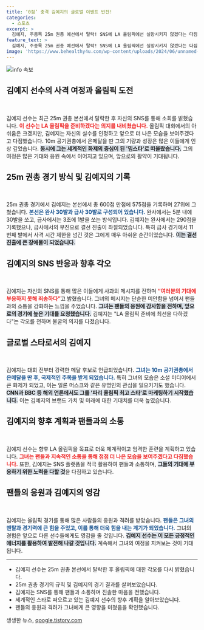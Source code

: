 ```yaml
---
title: ‘0점’ 충격 김예지의 글로벌 이벤트 반전!
categories:
  - 스포츠
excerpt: >
  김예지, 주종목 25m 권총 예선에서 탈락! SNS에 LA 올림픽에선 실망시키지 않겠다는 다짐으로 팬들에게 희망을 전했다. 생애 첫 올림픽에서 은메달을 기록하며 떠오른 밈스타의 강한 의지가 주목받고 있다.
feature_text: >
  김예지, 주종목 25m 권총 예선에서 탈락! SNS에 LA 올림픽에선 실망시키지 않겠다는 다짐으로 팬들에게 희망을 전했다. 생애 첫 올림픽에서 은메달을 기록하며 떠오른 밈스타의 강한 의지가 주목받고 있다.
image: 'https://www.behealthy4u.com/wp-content/uploads/2024/06/unnamed-file.png'
---
```


<p><img src="https://www.behealthy4u.com/wp-content/uploads/2024/06/unnamed-file.png" alt="info 속보" /></p>

<h2 data-ke-size="size26">김예지 선수의 사격 여정과 올림픽 도전</h2>

<p data-ke-size="size16">&nbsp;</p>

<p>김예지 선수는 최근 25m 권총 본선에서 탈락한 후 자신의 SNS를 통해 소회를 밝혔습니다. <b><span style="color: #ee2323;">이 선수는 LA 올림픽을 준비하겠다는 의지를 내비쳤습니다.</span></b> 올림픽 대회에서의 아쉬움은 크겠지만, 김예지는 자신의 실수를 인정하고 앞으로 더 나은 모습을 보여주겠다고 다짐했습니다. 10m 공기권총에서 은메달을 딴 그의 기량과 성장은 많은 이들에게 인상 깊었습니다. <b><span style="background-color: #21538527;">동시에 그는 세계적인 화제의 중심이 된 '밈스타'로 떠올랐습니다.</span></b> 그의 여정은 많은 기대와 응원 속에서 이어지고 있으며, 앞으로의 활약이 기대됩니다.</p>

<h2 data-ke-size="size26">25m 권총 경기 방식 및 김예지의 기록</h2>

<p data-ke-size="size16">&nbsp;</p>

<p>25m 권총 경기에서 김예지는 본선에서 총 600점 만점에 575점을 기록하며 27위에 그쳤습니다. <b><span style="color: #1a5490;">본선은 완사 30발과 급사 30발로 구성되어 있습니다.</span></b> 완사에서는 5분 내에 30발을 쏘고, 급사에서는 3초에 1발을 쏘는 방식입니다. 김예지는 완사에서는 290점을 기록했으나, 급사에서의 부진으로 결선 진출이 좌절되었습니다. 특히 급사 경기에서 11번째 발에서 사격 시간 제한을 넘긴 것은 그에게 매우 아쉬운 순간이었습니다. <b><span style="background-color: #21538527;">이는 결선 진출에 큰 장애물이 되었습니다.</span></b> </p>

<h2 data-ke-size="size26">김예지의 SNS 반응과 향후 각오</h2>

<p data-ke-size="size16">&nbsp;</p>

<p>김예지는 자신의 SNS를 통해 많은 이들에게 사과의 메시지를 전하며 <b><span style="color: #ee2323;">“여러분의 기대에 부응하지 못해 죄송하다”</span></b>고 밝혔습니다. 그녀의 메시지는 단순한 미안함을 넘어서 팬들과의 소통을 강화하는 느낌을 주었습니다. <b><span style="background-color: #21538527;">그녀는 팬들의 응원에 감사함을 전하며, 앞으로의 경기에 높은 기대를 요청했습니다.</span></b> 김예지는 "LA 올림픽 준비에 최선을 다하겠다"는 각오를 전하며 불굴의 의지를 다졌습니다.</p>

<h2 data-ke-size="size26">글로벌 스타로서의 김예지</h2>

<p data-ke-size="size16">&nbsp;</p>

<p>김예지는 대회 전부터 강력한 메달 후보로 언급되었습니다. <b><span style="color: #1a5490;">그녀는 10m 공기권총에서 은메달을 딴 후, 국제적인 주목을 받게 되었습니다.</span></b> 특히 그녀의 모습은 소셜 미디어에서 큰 화제가 되었고, 이는 일론 머스크와 같은 유명인의 관심을 일으키기도 했습니다. <b><span style="background-color: #21538527;">CNN과 BBC 등 해외 언론에서도 그를 '파리 올림픽 최고 스타'로 마케팅하기 시작했습니다.</span></b> 이는 김예지의 브랜드 가치 및 미래에 대한 기대치를 더욱 높였습니다.</p>

<h2 data-ke-size="size26">김예지의 향후 계획과 팬들과의 소통</h2>

<p data-ke-size="size16">&nbsp;</p>

<p>김예지 선수는 향후 LA 올림픽을 목표로 더욱 체계적이고 엄격한 훈련을 계획하고 있습니다. <b><span style="color: #ee2323;">그녀는 팬들과 지속적인 소통을 통해 점점 더 나은 모습을 보여주겠다고 다짐했습니다.</span></b> 또한, 김예지는 SNS 플랫폼을 적극 활용하여 팬들과 소통하며, <b><span style="background-color: #21538527;">그들의 기대에 부응하기 위한 노력을 다할 것</span></b>을 다짐하고 있습니다. </p>

<h2 data-ke-size="size26">팬들의 응원과 김예지의 영감</h2>

<p data-ke-size="size16">&nbsp;</p>

<p>김예지는 올림픽 경기를 통해 많은 사람들의 응원과 격려를 받았습니다. <b><span style="color: #1a5490;">팬들은 그녀의 멘탈과 경기력에 큰 힘을 주었고, 이를 통해 더욱 힘을 내는 계기가 되었습니다.</span></b> 그녀의 경험은 앞으로 다른 선수들에게도 영감을 줄 것입니다. <b><span style="background-color: #21538527;">김예지 선수는 이 모든 긍정적인 에너지를 활용하여 발전해 나갈 것입니다.</span></b> 계속해서 그녀의 여정을 지켜보는 것이 기대됩니다.</p>

<hr>

<ul>
  <li>김예지 선수는 25m 권총 본선에서 탈락한 후 올림픽에 대한 각오를 다시 밝혔습니다.</li>
  <li>25m 권총 경기의 규칙 및 김예지의 경기 결과를 살펴보았습니다.</li>
  <li>김예지는 SNS를 통해 팬들과 소통하며 진솔한 마음을 전했습니다.</li>
  <li>세계적인 스타로 떠오르고 있는 김예지 선수의 향후 계획을 알아보았습니다.</li>
  <li>팬들의 응원과 격려가 그녀에게 큰 영향을 미쳤음을 확인했습니다.</li>
</ul>

<p data-ke-size="size16"></p>
생생한 뉴스, <a href="https://qoogle.tistory.com" rel="dofollow">qoogle.tistory.com</a>


